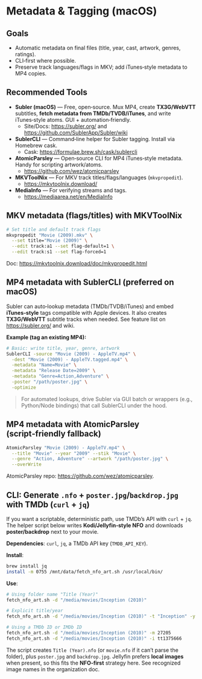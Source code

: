 # Metadata & Tagging (macOS)

## Goals

- Automatic metadata on final files (title, year, cast, artwork, genres, ratings).
- CLI‑first where possible.
- Preserve track languages/flags in MKV; add iTunes‑style metadata to MP4 copies.

## Recommended Tools

- **Subler (macOS)** — Free, open‑source. Mux MP4, create **TX3G/WebVTT** subtitles, **fetch metadata from TMDb/TVDB/iTunes**, and write iTunes‑style atoms. GUI + automation‑friendly.
  - Site/Docs: <https://subler.org/> and <https://github.com/SublerApp/Subler/wiki>
- **SublerCLI** — Command‑line helper for Subler tagging. Install via Homebrew cask.
  - Cask: <https://formulae.brew.sh/cask/sublercli>
- **AtomicParsley** — Open‑source CLI for MP4 iTunes‑style metadata. Handy for scripting artwork/atoms.
  - <https://github.com/wez/atomicparsley>
- **MKVToolNix** — For MKV track titles/flags/languages (`mkvpropedit`).
  - <https://mkvtoolnix.download/>
- **MediaInfo** — For verifying streams and tags.
  - <https://mediaarea.net/en/MediaInfo>

## MKV metadata (flags/titles) with MKVToolNix

```bash
# Set title and default track flags
mkvpropedit "Movie (2009).mkv" \
  --set title="Movie (2009)" \
  --edit track:a1 --set flag-default=1 \
  --edit track:s1 --set flag-forced=1
```

Doc: <https://mkvtoolnix.download/doc/mkvpropedit.html>

## MP4 metadata with SublerCLI (preferred on macOS)

Subler can auto‑lookup metadata (TMDb/TVDB/iTunes) and embed **iTunes‑style** tags compatible with Apple devices. It also creates **TX3G/WebVTT** subtitle tracks when needed. See feature list on <https://subler.org/> and wiki.

**Example (tag an existing MP4):**

```bash
# Basic: write title, year, genre, artwork
SublerCLI -source "Movie (2009) - AppleTV.mp4" \
  -dest "Movie (2009) - AppleTV.tagged.mp4" \
  -metadata "Name=Movie" \
  -metadata "Release Date=2009" \
  -metadata "Genre=Action,Adventure" \
  -poster "/path/poster.jpg" \
  -optimize
```

> For automated lookups, drive Subler via GUI batch or wrappers (e.g., Python/Node bindings) that call SublerCLI under the hood.

## MP4 metadata with AtomicParsley (script‑friendly fallback)

```bash
AtomicParsley "Movie (2009) - AppleTV.mp4" \
  --title "Movie" --year "2009" --stik "Movie" \
  --genre "Action, Adventure" --artwork "/path/poster.jpg" \
  --overWrite
```

AtomicParsley repo: <https://github.com/wez/atomicparsley>.

## CLI: Generate `.nfo` + `poster.jpg`/`backdrop.jpg` with TMDb (`curl` + `jq`)

If you want a scriptable, deterministic path, use TMDb’s API with `curl` + `jq`. The helper script
below writes **Kodi/Jellyfin‑style NFO** and downloads **poster/backdrop** next to your movie.

**Dependencies**: `curl`, `jq`, a TMDb API key (`TMDB_API_KEY`).

**Install**:

```bash
brew install jq
install -m 0755 /mnt/data/fetch_nfo_art.sh /usr/local/bin/
```

**Use**:

```bash
# Using folder name "Title (Year)"
fetch_nfo_art.sh -d "/media/movies/Inception (2010)"

# Explicit title/year
fetch_nfo_art.sh -d "/media/movies/Inception (2010)" -t "Inception" -y 2010

# Using a TMDb ID or IMDb ID
fetch_nfo_art.sh -d "/media/movies/Inception (2010)" -m 27205
fetch_nfo_art.sh -d "/media/movies/Inception (2010)" -i tt1375666
```

The script creates `Title (Year).nfo` (or `movie.nfo` if it can’t parse the folder), plus `poster.jpg`
and `backdrop.jpg`. Jellyfin prefers **local images** when present, so this fits the **NFO‑first**
strategy here. See recognized image names in the organization doc.
